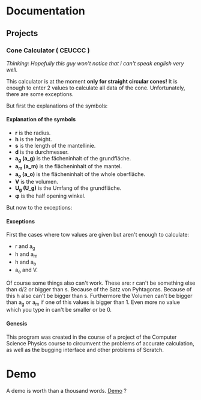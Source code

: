 # Documentation
## Projects
### Cone Calculator ( CEUCCC )
*Thinking: Hopefully this guy won't notice that i can't speak english very well.*

This calculator is at the moment **only for straight circular cones!**
It is enough to enter 2 values to calculate all data of the cone.
Unfortunately, there are some exceptions.

But first the explanations of the symbols:
#### Explanation of the symbols
- **r** is the radius.
- **h** is the height.
- **s** is the length of the mantellinie.
- **d** is the durchmesser.
- **a<sub>g</sub> (a_g)** is the fächeninhalt of the grundfläche.
- **a<sub>m</sub> (a_m)** is the flächeninhalt of the mantel.
- **a<sub>o</sub> (a_o)** is the flächeninhalt of the whole oberfläche.
- **V** is the volumen.
- **U<sub>g</sub> (U_g)** is the Umfang of the grundfläche.
- **φ** is the half opening winkel.

But now to the exceptions:
#### Exceptions
First the cases where tow values are given but aren't enough to calculate:
- r and a<sub>g</sub>
- h and a<sub>m</sub>
- h and a<sub>o</sub>
- a<sub>o</sub> and V.

Of course some things also can't work. These are:
r can't be something else than d/2 or bigger than s. Because of the Satz von Pyhtagoras. Because of this h also can't be bigger than s. 
Furthermore the Volumen can't be bigger than a<sub>g</sub> or a<sub>m</sub> if one of this values is bigger than 1. 
Even more no value which you type in can't be smaller or be 0.
#### Genesis
This program was created in the course of a project of the Computer Science Physics course to circumvent the problems of accurate calculation, as well as the bugging interface and other problems of Scratch.

# Demo
A demo is worth than a thousand words. 
[Demo](https://finoarthur4.github.io/Universal-Project/)
?